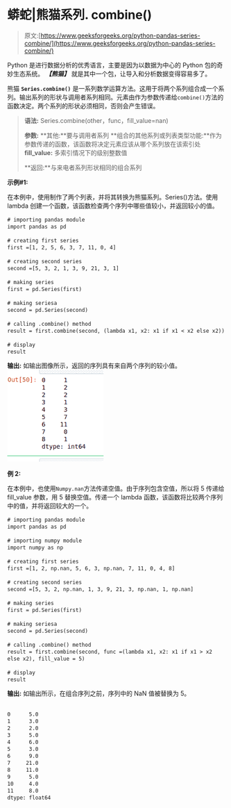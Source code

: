 # 蟒蛇|熊猫系列. combine()

> 原文:[https://www.geeksforgeeks.org/python-pandas-series-combine/](https://www.geeksforgeeks.org/python-pandas-series-combine/)

Python 是进行数据分析的优秀语言，主要是因为以数据为中心的 Python 包的奇妙生态系统。 ***【熊猫】*** 就是其中一个包，让导入和分析数据变得容易多了。

熊猫 **`Series.combine()`** 是一系列数学运算方法。这用于将两个系列组合成一个系列。输出系列的形状与调用者系列相同。元素由作为参数传递给`combine()`方法的函数决定。两个系列的形状必须相同，否则会产生错误。

> **语法:** Series.combine(other，func，fill_value=nan)
> 
> **参数:**
> **其他:**要与调用者系列
> **组合的其他系列或列表类型功能:**作为参数传递的函数，该函数将决定元素应该从哪个系列放在该索引处
> **fill_value:** 多索引情况下的级别整数值
> 
> **返回:**与来电者系列形状相同的组合系列

**示例#1:**

在本例中，使用制作了两个列表，并将其转换为熊猫系列。Series()方法。使用 lambda 创建一个函数，该函数检查两个序列中哪些值较小，并返回较小的值。

```
# importing pandas module
import pandas as pd

# creating first series
first =[1, 2, 5, 6, 3, 7, 11, 0, 4]

# creating second series
second =[5, 3, 2, 1, 3, 9, 21, 3, 1]

# making series
first = pd.Series(first)

# making seriesa
second = pd.Series(second)

# calling .combine() method
result = first.combine(second, (lambda x1, x2: x1 if x1 < x2 else x2))

# display
result
```

**输出:**
如输出图像所示，返回的序列具有来自两个序列的较小值。
![](img/c769748915e6ed9551113487c600ebff.png)

**例 2:**

在本例中，也使用`Numpy.nan`方法传递空值。由于序列包含空值，所以将 5 传递给 fill_value 参数，用 5 替换空值。传递一个 lambda 函数，该函数将比较两个序列中的值，并将返回较大的一个。

```
# importing pandas module
import pandas as pd

# importing numpy module
import numpy as np

# creating first series
first =[1, 2, np.nan, 5, 6, 3, np.nan, 7, 11, 0, 4, 8]

# creating second series
second =[5, 3, 2, np.nan, 1, 3, 9, 21, 3, np.nan, 1, np.nan]

# making series
first = pd.Series(first)

# making seriesa
second = pd.Series(second)

# calling .combine() method
result = first.combine(second, func =(lambda x1, x2: x1 if x1 > x2 else x2), fill_value = 5)

# display
result
```

**输出:**
如输出所示，在组合序列之前，序列中的 NaN 值被替换为 5。

```

0      5.0
1      3.0
2      2.0
3      5.0
4      6.0
5      3.0
6      9.0
7     21.0
8     11.0
9      5.0
10     4.0
11     8.0
dtype: float64
```